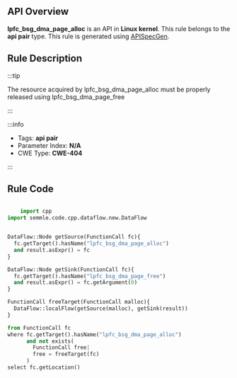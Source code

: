 ---
---


## API Overview
**lpfc_bsg_dma_page_alloc** is an API in **Linux kernel**. This rule belongs to the **api pair** type. This rule is generated using [APISpecGen](../../tools/APISpecGen).
## Rule Description

:::tip

The resource acquired by lpfc_bsg_dma_page_alloc must be properly released using lpfc_bsg_dma_page_free

:::

:::info

- Tags: **api pair**
- Parameter Index: **N/A**
- CWE Type: **CWE-404**

:::

## Rule Code
```python

    import cpp
import semmle.code.cpp.dataflow.new.DataFlow


DataFlow::Node getSource(FunctionCall fc){
  fc.getTarget().hasName("lpfc_bsg_dma_page_alloc")
  and result.asExpr() = fc
}

DataFlow::Node getSink(FunctionCall fc){
  fc.getTarget().hasName("lpfc_bsg_dma_page_free")
  and result.asExpr() = fc.getArgument(0)
}

FunctionCall freeTarget(FunctionCall malloc){
  DataFlow::localFlow(getSource(malloc), getSink(result))
}

from FunctionCall fc
where fc.getTarget().hasName("lpfc_bsg_dma_page_alloc")
      and not exists(
        FunctionCall free| 
        free = freeTarget(fc)
      )
select fc.getLocation()

    
```